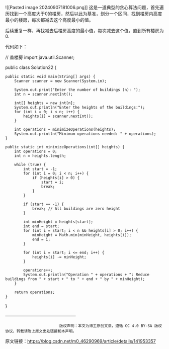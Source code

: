 ![[Pasted image 20240907181006.png]]
这是一道典型的贪心算法问题，首先遍历找到一个高度大于0的楼房，然后以此为基准，划分一个区间，找到楼房内高度最小的楼房，每次都减去这个高度最小的值。

后续重复一样，再找减去后楼房高度的最小值，每次减去这个值，直到所有楼房为0.

代码如下：

// 盖楼房
import java.util.Scanner;
 
public class Solution22 {
 
    public static void main(String[] args) {
        Scanner scanner = new Scanner(System.in);
 
        System.out.print("Enter the number of buildings (n): ");
        int n = scanner.nextInt();
 
        int[] heights = new int[n];
        System.out.println("Enter the heights of the buildings:");
        for (int i = 0; i < n; i++) {
            heights[i] = scanner.nextInt();
        }
 
        int operations = minimizeOperations(heights);
        System.out.println("Minimum operations needed: " + operations);
    }
 
    public static int minimizeOperations(int[] heights) {
        int operations = 0;
        int n = heights.length;
 
        while (true) {
            int start = -1;
            for (int i = 0; i < n; i++) {
                if (heights[i] > 0) {
                    start = i;
                    break;
                }
            }
 
            if (start == -1) {
                break; // All buildings are zero height
            }
 
            int minHeight = heights[start];
            int end = start;
            for (int i = start; i < n && heights[i] > 0; i++) {
                minHeight = Math.min(minHeight, heights[i]);
                end = i;
            }
 
            for (int i = start; i <= end; i++) {
                heights[i] -= minHeight;
            }
 
            operations++;
            System.out.println("Operation " + operations + ": Reduce buildings from " + start + " to " + end + " by " + minHeight);
        }
 
        return operations;
    }
}

————————————————

                            版权声明：本文为博主原创文章，遵循 CC 4.0 BY-SA 版权协议，转载请附上原文出处链接和本声明。
                        
原文链接：https://blog.csdn.net/m0_46290969/article/details/141953357
